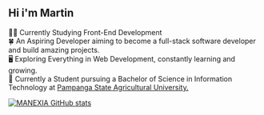 ## Hi i'm Martin

👨‍💻 Currently Studying Front-End Development </br>
🍀 An Aspiring Developer aiming to become a full-stack software developer and build amazing projects. </br>
🖥️ Exploring Everything in Web Development, constantly learning and growing. </br>
📖 Currently a Student pursuing a Bachelor of Science in Information Technology at [Pampanga State Agricultural University.](https://www.facebook.com/PSAUofficial) </br>
 
<!---
MANEXIA/MANEXIA is a ✨ special ✨ repository because its `README.md` (this file) appears on your GitHub profile.
You can click the Preview link to take a look at your changes.
--->


<!-- Github Stats from https://github.com/anuraghazra/github-readme-stats -->
 [![MANEXIA GitHub stats](https://github-readme-stats.vercel.app/api?username=MANEXIA&show_icons=true&hide=contribs,prs&theme=radical)](https://github.com/anuraghazra/github-readme-stats) 


